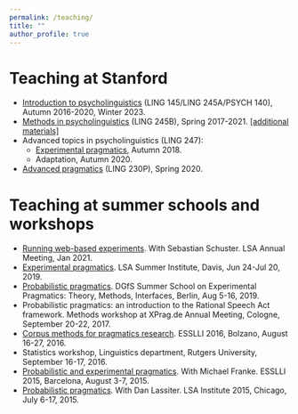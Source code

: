 ```yaml
---
permalink: /teaching/
title: ""
author_profile: true
---
```


# Teaching at Stanford

- [Introduction to psycholinguistics](https://canvas.stanford.edu/courses/124942) (LING 145/LING 245A/PSYCH 140), Autumn 2016-2020, Winter 2023.
- [Methods in psycholinguistics](https://canvas.stanford.edu/courses/115658) (LING 245B), Spring 2017-2021. [\[additional materials\]](https://github.com/thegricean/LINGUIST245B)
- Advanced topics in psycholinguistics (LING 247):
	- [Experimental pragmatics](https://thegricean.github.io/xprag-ling247/), Autumn 2018.
	- Adaptation, Autumn 2020.
- [Advanced pragmatics](https://docs.google.com/document/d/1Hdrf9thDu8ZT97WLPIrGuce447J7-8bb4-P-0TxxOAw/edit?usp=sharing) (LING 230P), Spring 2020.

# Teaching at summer schools and workshops

- [Running web-based experiments](https://sebschu.github.io/web-based-experiments/). With Sebastian Schuster. LSA Annual Meeting, Jan 2021.
- [Experimental pragmatics](https://docs.google.com/document/d/1urxD-TGjSe-5xAupO-9xJ4YO1uXGMsWBmSyzQ1WHyC0/edit?usp=sharing). LSA Summer Institute, Davis, Jun 24-Jul 20, 2019.
- [Probabilistic pragmatics](http://www.problang.org/). DGfS Summer School on Experimental Pragmatics: Theory, Methods, Interfaces, Berlin, Aug 5-16, 2019.
- Probabilistic pragmatics: an introduction to the Rational Speech Act framework. Methods workshop at XPrag.de Annual Meeting, Cologne, September 20-22, 2017.
- [Corpus methods for pragmatics research](https://thegricean.github.io/esslli2016_corpuspragmatics/). ESSLLI 2016, Bolzano, August 16-27, 2016.
- Statistics workshop, Linguistics department, Rutgers University, September 16-17, 2016.
- [Probabilistic and experimental pragmatics](https://sites.google.com/site/pepesslli2015/). With Michael Franke. ESSLLI 2015, Barcelona, August 3-7, 2015.
- [Probabilistic pragmatics](https://sites.google.com/site/probabilisticpragmatics/). With Dan Lassiter. LSA Institute 2015, Chicago, July 6-17, 2015.
